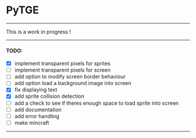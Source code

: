 # PyTGE 
---
This is a work in progress !

---
#### TODO:
- [x] implement transparent pixels for sprites
- [ ] implement transparent pixels for screen
- [ ] add option to modify screen border behaviour  
- [ ] add option load a background image into screen
- [x] fix displaying text
- [x] add sprite collision detection
- [ ] add a check to see if theres enough space to load sprite into screen
- [ ] add documentation
- [ ] add error handling
- [ ] make mincraft

---